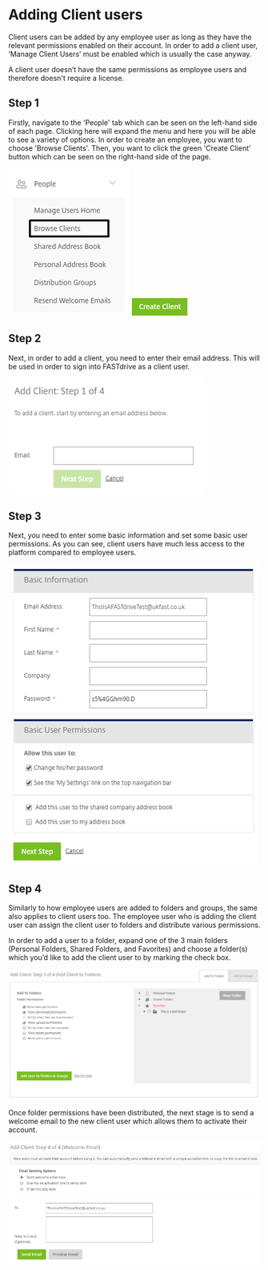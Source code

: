 # Adding Client users

Client users can be added by any employee user as long as they have the relevant permissions enabled on their account. In order to add a client user, ‘Manage Client Users’ must be enabled which is usually the case anyway.

A client user doesn’t have the same permissions as employee users and therefore doesn't require a license.


## Step 1

Firstly, navigate to the 'People' tab which can be seen on the left-hand side of each page. Clicking here will expand the menu and here you will be able to see a variety of options. In order to create an employee, you want to choose 'Browse Clients'. Then, you want to click the green 'Create Client' button which can be seen on the right-hand side of the page.

![Image69](files/Image69.png)
![Image70](files/Image70.png)

## Step 2

Next, in order to add a client, you need to enter their email address. This will be used in order to sign into FASTdrive as a client user.

![Image71](files/Image71.png)

## Step 3

Next, you need to enter some basic information and set some basic user permissions. As you can see, client users have much less access to the platform compared to employee users.

![Image72](files/Image72.png)

## Step 4

Similarly to how employee users are added to folders and groups, the same also applies to client users too. The employee user who is adding the client user can assign the client user to folders and distribute various permissions.

In order to add a user to a folder, expand one of the 3 main folders (Personal Folders, Shared Folders, and Favorites) and choose a folder(s) which you’d like to add the client user to by marking the check box.

![Image73](files/Image73.png)

Once folder permissions have been distributed, the next stage is to send a welcome email to the new client user which allows them to activate their account.

![Image74](files/Image74.png)
